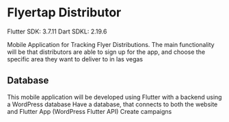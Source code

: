 # Flyertap Distributor
Flutter SDK: 3.7.11
Dart SDKL: 2.19.6

Mobile Application for Tracking Flyer Distributions. The main functionality will be that distributors are able to sign up for the app, and choose the specific area they want to deliver to in las vegas


## Database
This mobile application will be developed using Flutter with a backend using a WordPress database
Have a database, that connects to both the website and Flutter App (WordPress Flutter API) Create campaigns
